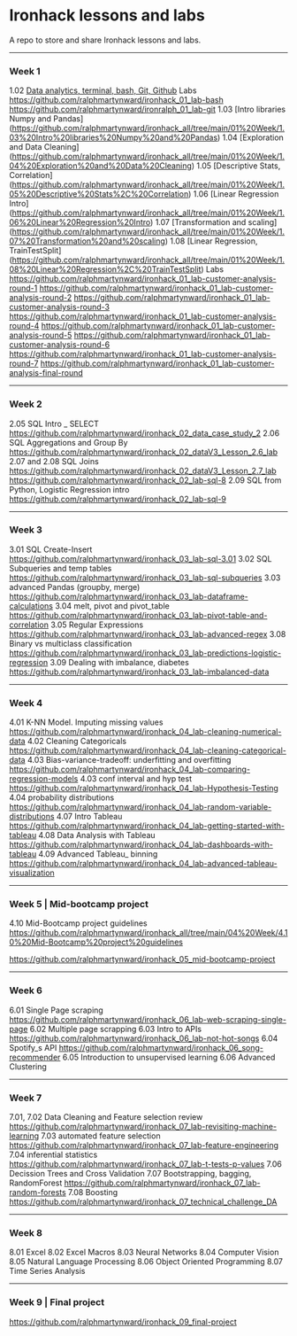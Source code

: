 # Ironhack lessons and labs
A repo to store and share Ironhack lessons and labs.
______________________
### **Week 1** 

1.02 [Data analytics, terminal, bash, Git, Github](https://github.com/ralphmartynward/ironhack_all/tree/main/01%20Week/DAY1)
Labs
https://github.com/ralphmartynward/ironhack_01_lab-bash
https://github.com/ralphmartynward/ironralph_01_lab-git 
1.03 [Intro libraries Numpy and Pandas] 
(https://github.com/ralphmartynward/ironhack_all/tree/main/01%20Week/1.03%20Intro%20libraries%20Numpy%20and%20Pandas)
1.04 [Exploration and Data Cleaning]
(https://github.com/ralphmartynward/ironhack_all/tree/main/01%20Week/1.04%20Exploration%20and%20Data%20Cleaning)
1.05 [Descriptive Stats, Correlation]
(https://github.com/ralphmartynward/ironhack_all/tree/main/01%20Week/1.05%20Descriptive%20Stats%2C%20Correlation)
1.06 [Linear Regression Intro]
(https://github.com/ralphmartynward/ironhack_all/tree/main/01%20Week/1.06%20Linear%20Regression%20Intro)
1.07 [Transformation and scaling]
(https://github.com/ralphmartynward/ironhack_all/tree/main/01%20Week/1.07%20Transformation%20and%20scaling)
1.08 [Linear Regression, TrainTestSplit]
(https://github.com/ralphmartynward/ironhack_all/tree/main/01%20Week/1.08%20Linear%20Regression%2C%20TrainTestSplit)
Labs
https://github.com/ralphmartynward/ironhack_01_lab-customer-analysis-round-1
https://github.com/ralphmartynward/ironhack_01_lab-customer-analysis-round-2
https://github.com/ralphmartynward/ironhack_01_lab-customer-analysis-round-3
https://github.com/ralphmartynward/ironhack_01_lab-customer-analysis-round-4
https://github.com/ralphmartynward/ironhack_01_lab-customer-analysis-round-5
https://github.com/ralphmartynward/ironhack_01_lab-customer-analysis-round-6
https://github.com/ralphmartynward/ironhack_01_lab-customer-analysis-round-7
https://github.com/ralphmartynward/ironhack_01_lab-customer-analysis-final-round

______________________
### **Week 2** 

2.05 SQL Intro _ SELECT
https://github.com/ralphmartynward/ironhack_02_data_case_study_2
2.06 SQL Aggregations and Group By
https://github.com/ralphmartynward/ironhack_02_dataV3_Lesson_2.6_lab
2.07 and 2.08 SQL Joins
https://github.com/ralphmartynward/ironhack_02_dataV3_Lesson_2.7_lab
https://github.com/ralphmartynward/ironhack_02_lab-sql-8
2.09 SQL from Python, Logistic Regression intro
https://github.com/ralphmartynward/ironhack_02_lab-sql-9

______________________
### **Week 3** 

3.01 SQL Create-Insert
https://github.com/ralphmartynward/ironhack_03_lab-sql-3.01
3.02 SQL Subqueries and temp tables
https://github.com/ralphmartynward/ironhack_03_lab-sql-subqueries
3.03 advanced Pandas (groupby, merge)
https://github.com/ralphmartynward/ironhack_03_lab-dataframe-calculations
3.04 melt, pivot and pivot_table
https://github.com/ralphmartynward/ironhack_03_lab-pivot-table-and-correlation
3.05 Regular Expressions
https://github.com/ralphmartynward/ironhack_03_lab-advanced-regex
3.08 Binary vs multiclass classification
https://github.com/ralphmartynward/ironhack_03_lab-predictions-logistic-regression
3.09 Dealing with imbalance, diabetes
https://github.com/ralphmartynward/ironhack_03_lab-imbalanced-data

______________________
### **Week 4** 

4.01 K-NN Model. Imputing missing values
https://github.com/ralphmartynward/ironhack_04_lab-cleaning-numerical-data
4.02 Cleaning Categoricals
https://github.com/ralphmartynward/ironhack_04_lab-cleaning-categorical-data
4.03 Bias-variance-tradeoff: underfitting and overfitting
https://github.com/ralphmartynward/ironhack_04_lab-comparing-regression-models
4.03 conf interval and hyp test
https://github.com/ralphmartynward/ironhack_04_lab-Hypothesis-Testing
4.04 probability distributions
https://github.com/ralphmartynward/ironhack_04_lab-random-variable-distributions
4.07 Intro Tableau
https://github.com/ralphmartynward/ironhack_04_lab-getting-started-with-tableau
4.08 Data Analysis with Tableau
https://github.com/ralphmartynward/ironhack_04_lab-dashboards-with-tableau
4.09 Advanced Tableau_ binning
https://github.com/ralphmartynward/ironhack_04_lab-advanced-tableau-visualization

______________________
### **Week 5** | Mid-bootcamp project

4.10 Mid-Bootcamp project guidelines
https://github.com/ralphmartynward/ironhack_all/tree/main/04%20Week/4.10%20Mid-Bootcamp%20project%20guidelines

https://github.com/ralphmartynward/ironhack_05_mid-bootcamp-project

______________________
### **Week 6** 

6.01 Single Page scraping
https://github.com/ralphmartynward/ironhack_06_lab-web-scraping-single-page
6.02 Multiple page scrapping
6.03 Intro to APIs
https://github.com/ralphmartynward/ironhack_06_lab-not-hot-songs
6.04 Spotify_s API
https://github.com/ralphmartynward/ironhack_06_song-recommender
6.05 Introduction to unsupervised learning
6.06 Advanced Clustering

______________________
### **Week 7** 

7.01, 7.02 Data Cleaning and Feature selection review
https://github.com/ralphmartynward/ironhack_07_lab-revisiting-machine-learning
7.03 automated feature selection
https://github.com/ralphmartynward/ironhack_07_lab-feature-engineering
7.04 inferential statistics
https://github.com/ralphmartynward/ironhack_07_lab-t-tests-p-values
7.06 Decission Trees and Cross Validation
7.07 Bootstrapping, bagging, RandomForest
https://github.com/ralphmartynward/ironhack_07_lab-random-forests
7.08 Boosting
https://github.com/ralphmartynward/ironhack_07_technical_challenge_DA

______________________
### **Week 8** 

8.01 Excel
8.02 Excel Macros
8.03 Neural Networks
8.04 Computer Vision
8.05 Natural Language Processing
8.06 Object Oriented Programming
8.07 Time Series Analysis

______________________
### **Week 9** | Final project

https://github.com/ralphmartynward/ironhack_09_final-project
